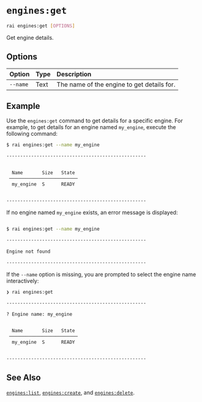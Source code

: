 # `engines:get`

```sh
rai engines:get [OPTIONS]
```

Get engine details.

## Options

| Option | Type | Description |
| :------ | :--- | :--------- |
| `--name` | Text | The name of the engine to get details for. |

## Example

Use the `engines:get` command to get details for a specific engine.
For example, to get details for an engine named `my_engine`, execute the following command:

```sh
$ rai engines:get --name my_engine

---------------------------------------------------
 

  Name       Size   State
 ─────────────────────────
  my_engine  S      READY


---------------------------------------------------
```

If no engine named `my_engine` exists, an error message is displayed:

```sh
 
$ rai engines:get --name my_engine

---------------------------------------------------
 
Engine not found                     

---------------------------------------------------
```

If the `--name` option is missing, you are prompted to select the engine name interactively:

```sh
❯ rai engines:get

---------------------------------------------------
 
? Engine name: my_engine


  Name       Size   State
 ─────────────────────────
  my_engine  S      READY


---------------------------------------------------
```

## See Also

[`engines:list`](./engines_list.md),
[`engines:create`](./engines_create.md),
and [`engines:delete`](./engines_delete.md).

